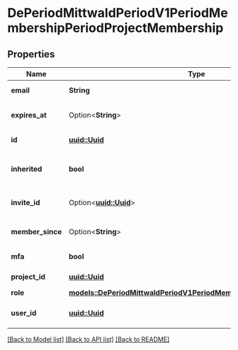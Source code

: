 # DePeriodMittwaldPeriodV1PeriodMembershipPeriodProjectMembership

## Properties

Name | Type | Description | Notes
------------ | ------------- | ------------- | -------------
**email** | **String** | Email used by the invited user. | 
**expires_at** | Option<**String**> | Time the ProjectMembership should expire at. | [optional]
**id** | [**uuid::Uuid**](uuid::Uuid.md) | ID of the ProjectMembership. | 
**inherited** | **bool** | Whether the ProjectMembership was inherited from a CustomerMembership. | 
**invite_id** | Option<[**uuid::Uuid**](uuid::Uuid.md)> | ID of the ProjectInvite the membership was created from. | [optional]
**member_since** | Option<**String**> | Date the projectMembership was created at. | [optional]
**mfa** | **bool** | MFA activated by the user. | 
**project_id** | [**uuid::Uuid**](uuid::Uuid.md) | ID of the Project the membership is for. | 
**role** | [**models::DePeriodMittwaldPeriodV1PeriodMembershipPeriodProjectRoles**](de.mittwald.v1.membership.ProjectRoles.md) |  | 
**user_id** | [**uuid::Uuid**](uuid::Uuid.md) | ID of the user the ProjectMembership is for. | 

[[Back to Model list]](../README.md#documentation-for-models) [[Back to API list]](../README.md#documentation-for-api-endpoints) [[Back to README]](../README.md)


